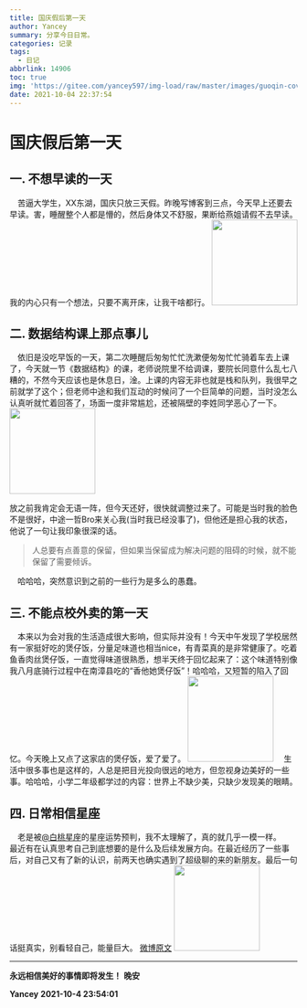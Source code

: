 ```yaml
---
title: 国庆假后第一天
author: Yancey
summary: 分享今日日常。
categories: 记录
tags:
  - 日记
abbrlink: 14906
toc: true
img: 'https://gitee.com/yancey597/img-load/raw/master/images/guoqin-cover.jpg'
date: 2021-10-04 22:37:54
---
```


# 国庆假后第一天
## 一. 不想早读的一天
&emsp;苦逼大学生，XX东湖，国庆只放三天假。昨晚写博客到三点，今天早上还要去早读。害，睡醒整个人都是懵的，然后身体又不舒服，果断给燕姐请假不去早读。我的内心只有一个想法，只要不离开床，让我干啥都行。
<img src="https://yancey597.github.io/posts/14906/suijiao.jpg#pic_center" width="150" ></img>

## 二. 数据结构课上那点事儿
&emsp;依旧是没吃早饭的一天，第二次睡醒后匆匆忙忙洗漱便匆匆忙忙骑着车去上课了，今天就一节《数据结构》的课，老师说院里不给调课，要院长同意什么乱七八糟的，不然今天应该也是休息日，淦。上课的内容无非也就是栈和队列，我很早之前就学了这个；但老师中途和我们互动的时候问了一个巨简单的问题，当时没怎么认真听就忙着回答了，场面一度非常尴尬，还被隔壁的李姓同学恶心了一下。
<img src="https://yancey597.github.io/posts/14906/kaixinya.jpg#pic_center" width="150" ></img>

放之前我肯定会无语一阵，但今天还好，很快就调整过来了。可能是当时我的脸色不是很好，中途一哲Bro来关心我(当时我已经没事了)，但他还是担心我的状态，他说了一句让我印象很深的话。

>人总要有点善意的保留，但如果当保留成为解决问题的阻碍的时候，就不能保留了需要倾诉。

&emsp;哈哈哈，突然意识到之前的一些行为是多么的愚蠢。

## 三. 不能点校外卖的第一天
&emsp;本来以为会对我的生活造成很大影响，但实际并没有！今天中午发现了学校居然有一家挺好吃的煲仔饭，分量足味道也相当nice，有青菜真的是非常健康了。吃着鱼香肉丝煲仔饭，一直觉得味道很熟悉，想半天终于回忆起来了：这个味道特别像我八月底骑行过程中在南漳县吃的“香他她煲仔饭”！哈哈哈，又短暂的陷入了回忆。今天晚上又点了这家店的煲仔饭，爱了爱了。
<img src="https://yancey597.github.io/posts/14906/fan.jpg#pic_center" width="150" ></img>
&emsp;生活中很多事也是这样的，人总是把目光投向很远的地方，但忽视身边美好的一些事。哈哈哈，小学二年级都学过的内容：世界上不缺少美，只缺少发现美的眼睛。


## 四. 日常相信星座
&emsp;老是被[@白桃星座](https://weibo.com/u/7485768329)的星座运势预判，我不太理解了，真的就几乎一模一样。
&emsp;最近有在认真思考自己到底想要的是什么及后续发展方向。在最近经历了一些事后，对自己又有了新的认识，前两天也确实遇到了超级聊的来的新朋友。最后一句话挺真实，别看轻自己，能量巨大。
[微博原文](https://weibo.com/7485768329/KB3ZCy29H)
<img src="https://yancey597.github.io/posts/14906/suipin.jpg#pic_center" width="150" ></img>

---
**永远相信美好的事情即将发生！**
**晚安**

**Yancey**
**2021-10-4 23:54:01**